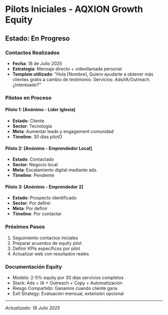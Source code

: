 # Pilots Iniciales - AQXION Growth Equity

## Estado: En Progreso

### Contactos Realizados
- **Fecha**: 18 de Julio 2025
- **Estrategia**: Mensaje directo + videollamada personal
- **Template utilizado**: "Hola [Nombre], Quiero ayudarte a obtener más clientes gratis a cambio de testimonio. Servicios: Ads/IA/Outreach. ¿Interesado?"

### Pilotos en Proceso

#### Piloto 1: [Anónimo - Líder Iglesia]
- **Estado**: Cliente
- **Sector**: Tecnología
- **Meta**: Aumentar leads y engagement comunidad
- **Timeline**: 30 días pilotO

#### Piloto 2: [Anónimo - Emprendedor Local]
- **Estado**: Contactado
- **Sector**: Negocio local
- **Meta**: Escalamiento digital mediante ads.
- **Timeline**: Pendiente

#### Piloto 3: [Anónimo - Emprendedor 2]
- **Estado**: Prospecto identificado
- **Sector**: Por definir
- **Meta**: Por definir
- **Timeline**: Por contactar

### Próximos Pasos
1. Seguimiento contactos iniciales
2. Preparar acuerdos de equity pilot
3. Definir KPIs específicos por pilot
4. Actualizar web con resultados reales

### Documentación Equity
- Modelo: 2-5% equity por 30 días servicios completos
- Stack: Ads + IA + Outreach + Copy + Automatización
- Riesgo Compartido: Ganamos cuando cliente gana
- Exit Strategy: Evaluación mensual, extensión opcional

---
*Actualizado: 18 Julio 2025*
